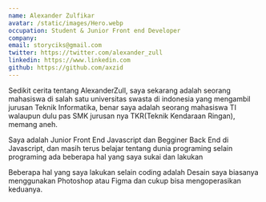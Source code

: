 ```yaml
---
name: Alexander Zulfikar
avatar: /static/images/Hero.webp
occupation: Student & Junior Front end Developer
company:
email: storyciks@gmail.com
twitter: https://twitter.com/alexander_zull
linkedin: https://www.linkedin.com
github: https://github.com/axzid
---
```


Sedikit cerita tentang AlexanderZull, saya sekarang adalah seorang
mahasiswa di salah satu universitas swasta di indonesia yang
mengambil jurusan Teknik Informatika, benar saya adalah seorang
mahasiswa TI walaupun dulu pas SMK jurusan nya TKR(Teknik Kendaraan Ringan), memang
aneh.

Saya adalah Junior Front End Javascript dan Begginer Back End di
Javascript, dan masih terus belajar tentang dunia programing
selain programing ada beberapa hal yang saya sukai dan lakukan

Beberapa hal yang saya lakukan selain coding adalah Desain
saya biasanya menggunakan Photoshop atau Figma dan cukup bisa mengoperasikan keduanya.
